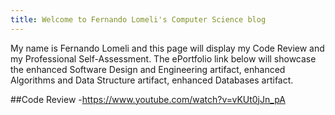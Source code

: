 ```yaml
---
title: Welcome to Fernando Lomeli's Computer Science blog
---
```


My name is Fernando Lomeli and this page will display my Code Review and my Professional Self-Assessment. The ePortfolio link below will showcase the enhanced Software Design and Engineering artifact, enhanced Algorithms and Data Structure artifact, enhanced Databases artifact.

##Code Review
-https://www.youtube.com/watch?v=vKUt0jJn_pA
